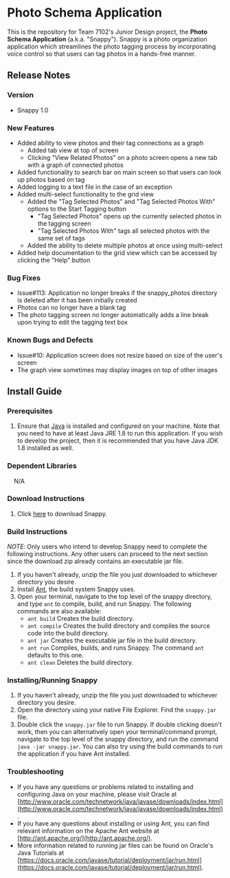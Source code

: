 # Photo Schema Application

This is the repository for Team 7102's Junior Design project, the **Photo Schema Application** (a.k.a. "Snappy"). Snappy is a photo organization application which streamlines the photo tagging process by incorporating voice control so that users can tag photos in a hands-free manner.

## Release Notes
### Version
* Snappy 1.0
### New Features
* Added ability to view photos and their tag connections as a graph
  * Added tab view at top of screen
  * Clicking "View Related Photos" on a photo screen opens a new tab with a graph of connected photos
* Added functionality to search bar on main screen so that users can look up photos based on tag
* Added logging to a text file in the case of an exception
* Added multi-select functionality to the grid view
  * Added the "Tag Selected Photos" and "Tag Selected Photos With" options to the Start Tagging button
    * "Tag Selected Photos" opens up the currently selected photos in the tagging screen
    * "Tag Selected Photos With" tags all selected photos with the same set of tags
  * Added the ability to delete multiple photos at once using multi-select
* Added help documentation to the grid view which can be accessed by clicking the "Help" button
### Bug Fixes
* Issue#113: Application no longer breaks if the snappy_photos directory is deleted after it has been initially created
* Photos can no longer have a blank tag
* The photo tagging screen no longer automatically adds a line break upon trying to edit the tagging text box
### Known Bugs and Defects
* Issue#10: Application screen does not resize based on size of the user's screen
* The graph view sometimes may display images on top of other images

## Install Guide
### Prerequisites
1. Ensure that [Java](http://www.oracle.com/technetwork/java/javase/downloads/index.html) is installed and configured on your machine. Note that you need to have at least Java JRE 1.8 to run this application. If you wish to develop the project, then it is recommended that you have Java JDK 1.8 installed as well.
### Dependent Libraries
&nbsp;&nbsp;&nbsp;&nbsp;N/A
### Download Instructions
1. Click [here](https://github.com/kylepelton/snappy/archive/master.zip) to download Snappy.
### Build Instructions
*NOTE*: Only users who intend to develop Snappy need to complete the following instructions. Any other users can proceed to the next section since the download zip already contains an executable jar file.
1. If you haven't already, unzip the file you just downloaded to whichever directory you desire.
2. Install [Ant](http://ant.apache.org/), the build system Snappy uses.
3. Open your terminal, navigate to the top level of the snappy directory, and type `ant` to compile, build, and run Snappy. The following commands are also available:
    * `ant build` Creates the build directory.
    * `ant compile` Creates the build directory and compiles the source code into the build directory.
    * `ant jar` Creates the executable jar file in the build directory.
    * `ant run` Compiles, builds, and runs Snappy. The command `ant` defaults to this one.
    * `ant clean` Deletes the build directory.
### Installing/Running Snappy
1. If you haven't already, unzip the file you just downloaded to whichever directory you desire.
2. Open the directory using your native File Explorer. Find the `snappy.jar` file.
3. Double click the `snappy.jar` file to run Snappy. If double clicking doesn't work, then you can alternatively open your terminal/command prompt, navigate to the top level of the snappy directory, and run the command `java -jar snappy.jar`. You can also try using the build commands to run the application if you have Ant installed.
### Troubleshooting
* If you have any questions or problems related to installing and configuring Java on your machine, please visit Oracle at [http://www.oracle.com/technetwork/java/javase/downloads/index.html](http://www.oracle.com/technetwork/java/javase/downloads/index.html).
* If you have any questions about installing or using Ant, you can find relevant information on the Apache Ant website at [http://ant.apache.org/](http://ant.apache.org/).
* More information related to running jar files can be found on Oracle's Java Tutorials at [https://docs.oracle.com/javase/tutorial/deployment/jar/run.html](https://docs.oracle.com/javase/tutorial/deployment/jar/run.html).
